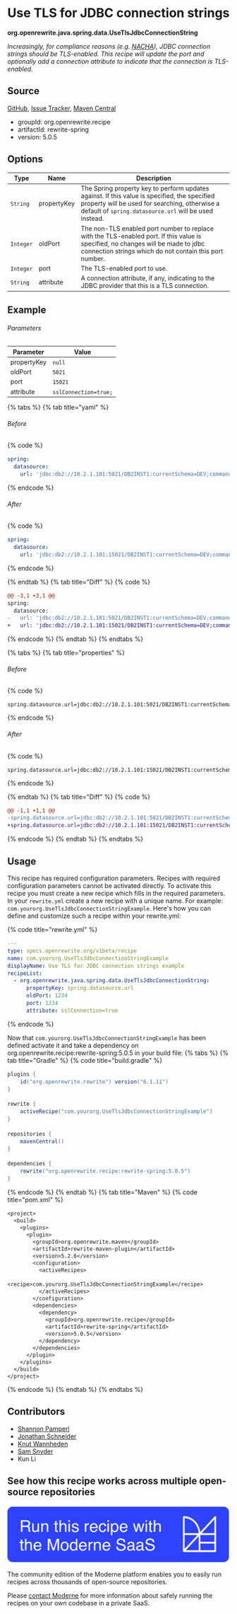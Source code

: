 # Use TLS for JDBC connection strings

**org.openrewrite.java.spring.data.UseTlsJdbcConnectionString**

_Increasingly, for compliance reasons (e.g. [NACHA](https://www.nacha.org/sites/default/files/2022-06/End_User_Briefing_Supplementing_Data_Security_UPDATED_FINAL.pdf)), JDBC connection strings should be TLS-enabled. This recipe will update the port and optionally add a connection attribute to indicate that the connection is TLS-enabled._

## Source

[GitHub](https://github.com/openrewrite/rewrite-spring/blob/main/src/main/java/org/openrewrite/java/spring/data/UseTlsJdbcConnectionString.java), [Issue Tracker](https://github.com/openrewrite/rewrite-spring/issues), [Maven Central](https://central.sonatype.com/artifact/org.openrewrite.recipe/rewrite-spring/5.0.5/jar)

* groupId: org.openrewrite.recipe
* artifactId: rewrite-spring
* version: 5.0.5

## Options

| Type | Name | Description |
| -- | -- | -- |
| `String` | propertyKey | The Spring property key to perform updates against. If this value is specified, the specified property will be used for searching, otherwise a default of `spring.datasource.url` will be used instead. |
| `Integer` | oldPort | The non-TLS enabled port number to replace with the TLS-enabled port. If this value is specified, no changes will be made to jdbc connection strings which do not contain this port number.  |
| `Integer` | port | The TLS-enabled port to use. |
| `String` | attribute | A connection attribute, if any, indicating to the JDBC provider that this is a TLS connection. |

## Example

###### Parameters
| Parameter | Value |
| -- | -- |
|propertyKey|`null`|
|oldPort|`5021`|
|port|`15021`|
|attribute|`sslConnection=true;`|


{% tabs %}
{% tab title="yaml" %}

###### Before
{% code %}
```yaml
spring:
  datasource:
    url: 'jdbc:db2://10.2.1.101:5021/DB2INST1:currentSchema=DEV;commandTimeout=30;'
```
{% endcode %}

###### After
{% code %}
```yaml
spring:
  datasource:
    url: 'jdbc:db2://10.2.1.101:15021/DB2INST1:currentSchema=DEV;commandTimeout=30;sslConnection=true;'
```
{% endcode %}

{% endtab %}
{% tab title="Diff" %}
{% code %}
```diff
@@ -3,1 +3,1 @@
spring:
  datasource:
-   url: 'jdbc:db2://10.2.1.101:5021/DB2INST1:currentSchema=DEV;commandTimeout=30;'
+   url: 'jdbc:db2://10.2.1.101:15021/DB2INST1:currentSchema=DEV;commandTimeout=30;sslConnection=true;'

```
{% endcode %}
{% endtab %}
{% endtabs %}

{% tabs %}
{% tab title="properties" %}

###### Before
{% code %}
```properties
spring.datasource.url=jdbc:db2://10.2.1.101:5021/DB2INST1:currentSchema=DEV;commandTimeout=30;
```
{% endcode %}

###### After
{% code %}
```properties
spring.datasource.url=jdbc:db2://10.2.1.101:15021/DB2INST1:currentSchema=DEV;commandTimeout=30;sslConnection=true;
```
{% endcode %}

{% endtab %}
{% tab title="Diff" %}
{% code %}
```diff
@@ -1,1 +1,1 @@
-spring.datasource.url=jdbc:db2://10.2.1.101:5021/DB2INST1:currentSchema=DEV;commandTimeout=30;
+spring.datasource.url=jdbc:db2://10.2.1.101:15021/DB2INST1:currentSchema=DEV;commandTimeout=30;sslConnection=true;

```
{% endcode %}
{% endtab %}
{% endtabs %}


## Usage

This recipe has required configuration parameters. Recipes with required configuration parameters cannot be activated directly. To activate this recipe you must create a new recipe which fills in the required parameters. In your `rewrite.yml` create a new recipe with a unique name. For example: `com.yourorg.UseTlsJdbcConnectionStringExample`.
Here's how you can define and customize such a recipe within your rewrite.yml:

{% code title="rewrite.yml" %}
```yaml
---
type: specs.openrewrite.org/v1beta/recipe
name: com.yourorg.UseTlsJdbcConnectionStringExample
displayName: Use TLS for JDBC connection strings example
recipeList:
  - org.openrewrite.java.spring.data.UseTlsJdbcConnectionString:
      propertyKey: spring.datasource.url
      oldPort: 1234
      port: 1234
      attribute: sslConnection=true
```
{% endcode %}

Now that `com.yourorg.UseTlsJdbcConnectionStringExample` has been defined activate it and take a dependency on org.openrewrite.recipe:rewrite-spring:5.0.5 in your build file:
{% tabs %}
{% tab title="Gradle" %}
{% code title="build.gradle" %}
```groovy
plugins {
    id("org.openrewrite.rewrite") version("6.1.11")
}

rewrite {
    activeRecipe("com.yourorg.UseTlsJdbcConnectionStringExample")
}

repositories {
    mavenCentral()
}

dependencies {
    rewrite("org.openrewrite.recipe:rewrite-spring:5.0.5")
}
```
{% endcode %}
{% endtab %}
{% tab title="Maven" %}
{% code title="pom.xml" %}
```markup
<project>
  <build>
    <plugins>
      <plugin>
        <groupId>org.openrewrite.maven</groupId>
        <artifactId>rewrite-maven-plugin</artifactId>
        <version>5.2.6</version>
        <configuration>
          <activeRecipes>
            <recipe>com.yourorg.UseTlsJdbcConnectionStringExample</recipe>
          </activeRecipes>
        </configuration>
        <dependencies>
          <dependency>
            <groupId>org.openrewrite.recipe</groupId>
            <artifactId>rewrite-spring</artifactId>
            <version>5.0.5</version>
          </dependency>
        </dependencies>
      </plugin>
    </plugins>
  </build>
</project>
```
{% endcode %}
{% endtab %}
{% endtabs %}

## Contributors
* [Shannon Pamperl](mailto:shanman190@gmail.com)
* [Jonathan Schneider](mailto:jkschneider@gmail.com)
* [Knut Wannheden](mailto:knut@moderne.io)
* [Sam Snyder](mailto:sam@moderne.io)
* Kun Li


## See how this recipe works across multiple open-source repositories

[![Moderne Link Image](/.gitbook/assets/ModerneRecipeButton.png)](https://app.moderne.io/recipes/org.openrewrite.java.spring.data.UseTlsJdbcConnectionString)

The community edition of the Moderne platform enables you to easily run recipes across thousands of open-source repositories.

Please [contact Moderne](https://moderne.io/product) for more information about safely running the recipes on your own codebase in a private SaaS.
